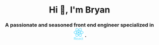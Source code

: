 <h1 align="center">Hi 👋, I'm Bryan</h1>
<h3 align="center">A passionate and seasoned front end engineer specialized in <a href="https://reactjs.org/" target="_blank" rel="noreferrer"><img src="https://raw.githubusercontent.com/devicons/devicon/master/icons/react/react-original-wordmark.svg" alt="react" width="40" height="40" style="margin-bottom: -0.6em"/></a>.</h3>
